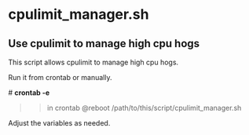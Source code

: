 # cpulimit_manager.sh
>>
## Use cpulimit to manage high cpu hogs
>>
This  script allows cpulimit to manage high cpu hogs.
>>
Run it from crontab or manually.

\# **crontab -e**
>>
>>in crontab
@reboot /path/to/this/script/cpulimit_manager.sh
>>
Adjust the variables as needed.
